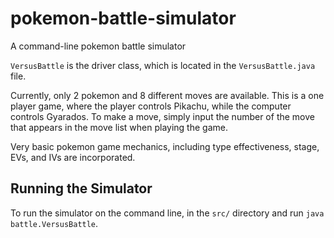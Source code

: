 # pokemon-battle-simulator
A command-line pokemon battle simulator

`VersusBattle` is the driver class, which is located in the `VersusBattle.java` file.

Currently, only 2 pokemon and 8 different moves are available. This is a one player game, where the player controls Pikachu, while the
computer controls Gyarados. To make a move, simply input the number of the move that appears in the move list when playing the game.

Very basic pokemon game mechanics, including type effectiveness, stage, EVs, and IVs are incorporated.

## Running the Simulator
To run the simulator on the command line, in the `src/` directory and run `java battle.VersusBattle`.